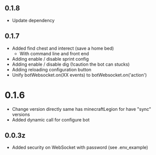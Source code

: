 ## 0.1.8
* Update dependency
## 0.1.7
* Added find chest and interect (save a home bed)
  * With command line and front end
* Adding enable / disable sprint config
* Adding enable / disable dig (!caution the bot can stucks)
* Adding reloading configuration button
* Unify botWebsocket.on(XX events) to botWebsocket.on('action')
# 0.1.6
* Change version directly same has minecraftLegion for have "sync" versions
* Added dynamic call for configure bot

## 0.0.3z
* Added security on WebSocket with password (see .env_example)
